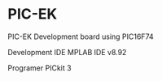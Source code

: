 # PIC-EK
PIC-EK Development board using PIC16F74

Development IDE MPLAB IDE v8.92

Programer PICkit 3
